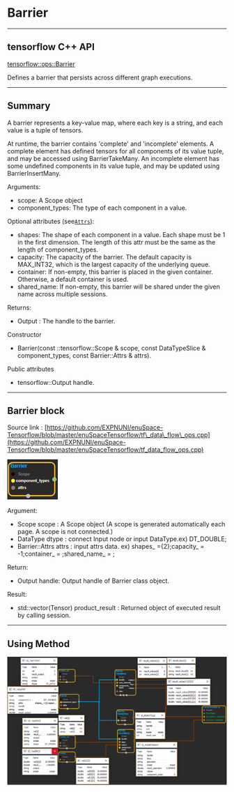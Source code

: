 # Barrier

---

## tensorflow C++ API

[tensorflow::ops::Barrier](https://www.tensorflow.org/api_docs/cc/class/tensorflow/ops/barrier)

Defines a barrier that persists across different graph executions.

---

## Summary

A barrier represents a key-value map, where each key is a string, and each value is a tuple of tensors.

At runtime, the barrier contains 'complete' and 'incomplete' elements. A complete element has defined tensors for all components of its value tuple, and may be accessed using BarrierTakeMany. An incomplete element has some undefined components in its value tuple, and may be updated using BarrierInsertMany.

Arguments:

* scope: A Scope object
* component\_types: The type of each component in a value.

Optional attributes \(see[`Attrs`](https://www.tensorflow.org/api_docs/cc/struct/tensorflow/ops/barrier/attrs.html#structtensorflow_1_1ops_1_1_barrier_1_1_attrs)\):

* shapes: The shape of each component in a value. Each shape must be 1 in the first dimension. The length of this attr must be the same as the length of component\_types.
* capacity: The capacity of the barrier. The default capacity is MAX\_INT32, which is the largest capacity of the underlying queue.
* container: If non-empty, this barrier is placed in the given container. Otherwise, a default container is used.
* shared\_name: If non-empty, this barrier will be shared under the given name across multiple sessions.

Returns:

* Output : The handle to the barrier.

Constructor

* Barrier\(const ::tensorflow::Scope & scope, const DataTypeSlice & component\_types, const Barrier::Attrs & attrs\).

Public attributes

* tensorflow::Output handle.

---

## Barrier block

Source link : [https://github.com/EXPNUNI/enuSpace-Tensorflow/blob/master/enuSpaceTensorflow/tf\_data\_flow\_ops.cpp](https://github.com/EXPNUNI/enuSpace-Tensorflow/blob/master/enuSpaceTensorflow/tf_data_flow_ops.cpp)

![](/assets/dataflow_Barrier_Symbol.png)

Argument:

* Scope scope : A Scope object \(A scope is generated automatically each page. A scope is not connected.\)
* DataType dtype : connect Input node or input DataType.ex\) DT\_DOUBLE;
* Barrier::Attrs attrs : input attrs data. ex\) shapes\_ ={2};capacity\_ = -1;container\_ = ;shared\_name\_ = ;

Return:

* Output handle: Output handle of Barrier class object.

Result:

* std::vector\(Tensor\) product\_result : Returned object of executed result by calling session.

---

## Using Method

![](/assets/dataflow_Barrier_Method.png)

